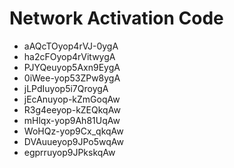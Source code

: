 # Network Activation Code
* aAQcTOyop4rVJ-0ygA
* ha2cFOyop4rVitwygA
* PJYQeuyop5Axn9EygA
* 0iWee-yop53ZPw8ygA
* jLPdIuyop5i7QroygA
* jEcAnuyop-kZmGoqAw
* R3g4eeyop-kZEQkqAw
* mHlqx-yop9Ah81UqAw
* WoHQz-yop9Cx_qkqAw
* DVAuueyop9JPo5wqAw
* egprruyop9JPkskqAw